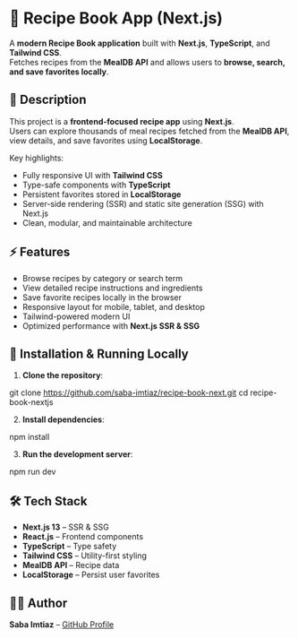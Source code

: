 
# 🍲 Recipe Book App (Next.js)

A **modern Recipe Book application** built with **Next.js**, **TypeScript**, and **Tailwind CSS**.  
Fetches recipes from the **MealDB API** and allows users to **browse, search, and save favorites locally**.

## 📖 Description

This project is a **frontend-focused recipe app** using **Next.js**.  
Users can explore thousands of meal recipes fetched from the **MealDB API**, view details, and save favorites using **LocalStorage**.  

Key highlights:  
- Fully responsive UI with **Tailwind CSS**  
- Type-safe components with **TypeScript**  
- Persistent favorites stored in **LocalStorage**  
- Server-side rendering (SSR) and static site generation (SSG) with Next.js  
- Clean, modular, and maintainable architecture  

## ⚡ Features

- Browse recipes by category or search term  
- View detailed recipe instructions and ingredients  
- Save favorite recipes locally in the browser  
- Responsive layout for mobile, tablet, and desktop  
- Tailwind-powered modern UI  
- Optimized performance with **Next.js SSR & SSG**


## 🚀 Installation & Running Locally

1. **Clone the repository**:

git clone https://github.com/saba-imtiaz/recipe-book-next.git
cd recipe-book-nextjs


2. **Install dependencies**:

npm install

3. **Run the development server**:

npm run dev

## 🛠 Tech Stack

* **Next.js 13** – SSR & SSG
* **React.js** – Frontend components
* **TypeScript** – Type safety
* **Tailwind CSS** – Utility-first styling
* **MealDB API** – Recipe data
* **LocalStorage** – Persist user favorites


## 👨‍💻 Author

**Saba Imtiaz** – [GitHub Profile](https://github.com/saba-imtiaz)


